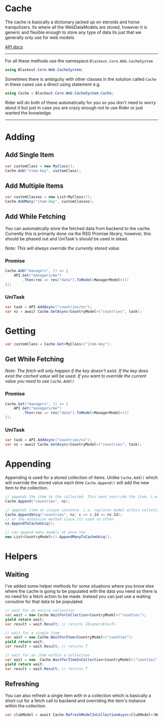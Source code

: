 # Cache

The cache is basically a dictionary jacked up on steroids and horse tranquilizers. 
Its where all the WebDataModels are stored, however it is generic and flexible enough to store any type of data its just that we generally only use for web models.

[API docs](https://blackout-games.github.io/frontend-docs/api/Core/Blackout.Core.Web.CacheSystem.Cache.html)

---

For all these methods use the namespace `Blackout.Core.Web.CacheSystem`

```csharp
using Blackout.Core.Web.CacheSystem;
```

Sometimes there is ambiguity with other classes in the solution called `Cache` in these cases use a direct using statement e.g.

```csharp
using Cache = Blackout.Core.Web.CacheSystem.Cache;
```

Rider will do both of these automatically for you so you don't need to worry about it but just in case you are crazy enough not to use Rider or just wanted the knowledge.

---

# Adding

## Add Single Item

```csharp
var customClass = new MyClass();
Cache.Add("item-key", customClass);
```

## Add Multiple Items 

```csharp
var customClasses = new List<MyClass>();
Cache.AddMany("item-key", customClasses);
```

## Add While Fetching

You can automatically store the fetched data from backend to the cache. Currently this is primarily done via the RSG Promise library, however, this should be phased out and UniTask's should be used in stead.

*Note: This will always override the currently stored value.*

### Promise

```csharp
Cache.Add("managers", () => {
    API.Get("managers/me")
        .Then(res => res["data"].ToModel<ManagerModel>())
});
```

### UniTask

```csharp
var task = API.AddAsync("countries/nz");
var nz = await Cache.GetAsync<CountryModel>("countries", task);
```

# Getting

```csharp
var customClass = Cache.Get<MyClass>("item-key");
```

## Get While Fetching

*Note: The fetch will only happen if the key doesn't exist. If the key does exist the cached value will be used. If you want to override the current value you need to use `Cache.Add()`*


### Promise

```csharp
Cache.Get("managers", () => {
    API.Get("managers/me")
        .Then(res => res["data"].ToModel<ManagerModel>())
});
```

### UniTask

```csharp
var task = API.AddAsync("countries/nz");
var nz = await Cache.GetAsync<CountryModel>("countries", task);
```

# Appending

Appending is used for a stored collection of items. Unlike `Cache.Add()` which will override the stored value each time `Cache.Append()` will add the new item to the collection.

```csharp
// appends the item to the collected. This wont override the item, i.e. there can be duplicate models stored
Cache.Append("countries", nz);

// appends item as unique instance. i.e. replaces model within collection (most likely used) 
Cache.AppendUniq("countries", nz, c => c.Id == nz.Id);
// or the extension method since its used so often
nz.AppendToCacheUniq();

// can append many models at once too
new List<CountryModel>().AppendManyToCacheUniq();
```

# Helpers

## Waiting

I've added some helper methods for some situations where you know else where the cache is going to be populated with the data you need so there is no need for a fetch action to be made. Instead you can just use a waiting coroutine for that data to be populated.

```csharp
// wait for an entire collection
var wait = new Cache.WaitForCollection<CountryModel>("counties");
yield return wait;
var result = wait.Result; // returns IEnumerable<T>

// wait for a single item
var wait = new Cache.WaitForItem<CountryModel>("counties");
yield return wait;
var result = wait.Result; // returns T

// wait for an item within a collection
var wait = new  Cache.WaitForItemInCollection<CountryModel>("counties", x => x.Id == "nz");
yield return wait;
var result = wait.Result; // returns T
```


## Refreshing

You can also refresh a single item with in a collection which is basically a short cut for a fetch call to backend and overriding the item's instance within the collection.

```csharp
var clubModel = await Cache.RefreshModelInCollectionAsync<ClubModel>(WebConfig.Clubs.Type, LocalSettings.currentClubId);
```